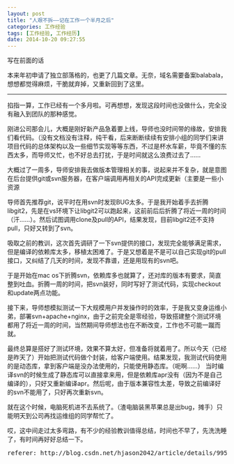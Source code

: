 ```yaml
---
layout: post
title: "人艰不拆——记在工作一个半月之后"
categories: 工作经验
tags: [工作经验, 工作经历]
date: 2014-10-20 09:27:55
---
```


写在前面的话

本来年初申请了独立部落格的，也更了几篇文章。无奈，域名需要备案balabala，想想都觉得麻烦，干脆就弃掉，又重新回到了这里。

---------------------------------------------------------------------------------------------

掐指一算，工作已经有一个多月啦。可再想想，发现这段时间也没做什么，完全没有融入到团队的那种感觉。

刚进公司那会儿，大概是刚好新产品急着要上线，导师也没时间带的缘故，安排我们看代码。（没有文档没有注释，纯干看，后来断断续续有安排小组的同学们来讲项目代码的总体架构以及一些细节实现等等东西，不过是杯水车薪，毕竟不懂的东西太多，而导师又忙，也不好总去打扰，于是时间就这么浪费过去了……

大概过了一周多，导师安排我去做版本管理相关的事，说起来并不复杂，就是意图在后台提供git或svn服务器，在客户端调用再相关的API完成更新（主要是一些小资源

导师首先推荐git，说平时在用svn时发现BUG太多。于是我开始着手去折腾libgit2，先是在vs环境下让libgit2可以跑起来，这前前后后折腾了将近一周的时间（汗……）。然后试图调用clone及pull的API，结果发现，目前libgit2还不支持pull，只好又转到了svn。

吸取之前的教训，这次首先调研了一下svn提供的接口，发现完全能够满足需求，但是编译的依赖库太多，移植太困难了。于是又想着是不是可以自己实现git的pull接口，又纠结了几天的时间，发现不靠谱，还是用现有的svn吧。

于是开始在mac os下折腾svn，依赖库多也就算了，还对库的版本有要求，简直整到吐血。折腾一周的时间，把svn装好，同时写好了测试代码，实现checkout和update两点功能。

接下来，导师想模拟测试一下大规模用户并发操作时的效率，于是我又变身运维小弟，部署svn+apache+nginx，由于之前完全是零经验，导致搭建整个测试环境都用了将近一周的时间，当然期间导师想法也在不断改变，工作也不可能一蹴而就。

最终总算是搭好了测试环境，效果不算太好，但准备将就着用了。所以今天（已经是昨天了）开始把测试代码做个封装，给客户端使用。结果发现，我测试代码使用的是动态库，拿到客户端是没办法使用的，只能使用静态库。（呃啊……） 当时编译svn的时候生成了静态库可以直接拿来用，但是依赖库apr没有（因为不是自己编译的），只好又重新编译apr。然后呢，由于版本兼容性太差，导致之前编译好的svn不能用了，只好再次重新svn。

就在这个时候，电脑死机进不去系统了。（渣电脑装黑苹果总是出bug，摊手）只能明天到公司再找运维组的同学帮忙了。

哎，这中间走过太多弯路，有不少的经验教训值得总结，时间也不早了，先洗洗睡了，有时间再好好总结一下。

<pre>
referer: http://blog.csdn.net/hjason2042/article/details/9956821
</pre>
